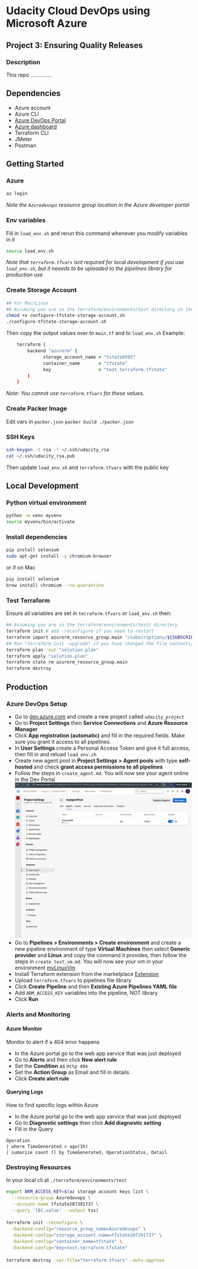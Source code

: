 # Udacity Cloud DevOps using Microsoft Azure
## Project 3: Ensuring Quality Releases

### Description
This repo ..............

## Dependencies
- Azure account
- Azure CLI
- [Azure DevOps Portal](https://app.vssps.visualstudio.com/_signin)
- [Azure dashboard](https://portal.azure.com)
- Terraform CLI
- JMeter
- Postman


## Getting Started
### Azure
```zsh
az login
```
*Note the ``Azuredevops`` resource group location in the Azure developer portal*

### Env variables
Fill in ``load_env.sh`` and rerun this command whenever you modify variables in it
```zsh
source load_env.sh
```
*Note that ``terraform.tfvars`` isnt required for local development if you use ```load_env.sh```, but it neeeds to be uploaded to the pipelines library for production use*

### Create Storage Account
```zsh
## For Mac/Linux
## Assuming you are in the terraform/environments/test directory in the starter code
chmod +x configure-tfstate-storage-account.sh
./configure-tfstate-storage-account.sh
```
Then copy the output values over to ```main.tf``` and to ```load_env.sh```
Example:
```zsh
    terraform {
        backend "azurerm" {
              storage_account_name = "tstate9592"
              container_name       = "tfstate"
              key                  = "test.terraform.tfstate"
        }
	}
```
*Note: You cannot use ```terraform.tfvars``` for these values.*

### Create Packer Image
Edit vars in ```packer.json```
 ```packer build ./packer.json```


### SSH Keys
```zsh
ssh-keygen -t rsa -f ~/.ssh/udacity_rsa 
cat ~/.ssh/udacity_rsa.pub
```
Then update ```load_env.sh``` and ```terraform.tfvars``` with the public key

## Local Development 
### Python virtual environment
```zsh
python -m venv myvenv
source myvenv/bin/activate
```
### Install dependencies
```bash
pip install selenium
sudo apt-get install -y chromium-browser
```
or if on Mac
```zsh
pip install selenium
brew install chromium --no-quarantine
```

### Test Terraform
Ensure all variables are set in ```terraform.tfvars``` or ```load_env.sh``` then:
```zsh
## Assuming you are in the terraform/environments/test/ directory
terraform init # add -reconfigure if you need to restart
terraform import azurerm_resource_group.main "/subscriptions/${SUBSCRIPTION_ID}/resourceGroups/${RESOURCE_GROUP_NAME}"
## Run "terraform init -upgrade" if you have changed the file contents/path
terraform plan -out "solution.plan"
terraform apply "solution.plan"
terraform state rm azurerm_resource_group.main
terraform destroy
```



## Production

### Azure DevOps Setup
- Go to [dev.azure.com](https://go.microsoft.com/fwlink/?LinkId=307137) and create a new project called `udacity_project`
- Go to **Project Settings** then **Service Connections** and **Azure Resource Manager**
- Click **App registration (automatic)** and fill in the required fields. Make sure you grant it access to all pipelines.
- In **User Settings** create a Personal Access Token and give it full access, then fill in and reload ```load_env.sh```
- Create new agent pool in **Project Settings > Agent pools** with type **self-hosted** and check **grant access permissions to all pipelines**
- Follow the steps in ```create_agent.md```. You will now see your agent online in the Dev Portal ![Agent Online](./screenshots/12_agent_online.png)
- Go to **Pipelines > Environments > Create environment** and create a new pipeline environment of type **Virtual Machines** then select **Generic provider** and **Linux** and copy the command it provides, then follow the steps in ```create_test_vm.md```. You will now see your vm in your environment
[myLinuxVm](./screenshots/18_test_vm_resource.png)
- Install Terraform extension from the marketplace
[Extension](./13_install_terraform_extension.png)
- Upload ```terraform.tfvars``` to pipelines file library
- Click **Create Pipeline** and then **Existing Azure Pipelines YAML file**
- Add ```ARM_ACCESS_KEY``` variables into the pipeline, NOT library
- Click **Run**


### Alerts and Monitoring
#### Azure Monitor
Monitor to alert if a 404 error happens
- In the Azure portal go to the web app service that was just deployed
- Go to **Alerts** and then click **New alert rule**
- Set the **Condition** as ```Http 404```
- Set the **Action Group** as Email and fill in details 
- Click **Create alert rule**

#### Querying Logs
How to find specific logs within Azure
- In the Azure portal go to the web app service that was just deployed
- Go to **Diagnostic settings** then click **Add diagnostic setting**
- Fill in the Query
```KQL
Operation
| where TimeGenerated > ago(1h)
| sumarize count () by TimeGenerated, OperationStatus, Detail
```

### Destroying Resources
In your local cli at ```./terraform/environments/test```
```zsh
export ARM_ACCESS_KEY=$(az storage account keys list \
  --resource-group Azuredevops \
  --account-name tfstate207391737 \
  --query '[0].value' --output tsv)

terraform init -reconfigure \
  -backend-config="resource_group_name=Azuredevops" \
  -backend-config="storage_account_name=tfstate207391737" \
  -backend-config="container_name=tfstate" \
  -backend-config="key=test.terraform.tfstate"

terraform destroy -var-file="terraform.tfvars" -auto-approve
```

